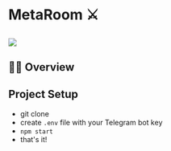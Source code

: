 # MetaRoom ⚔️
![](https://i.imgur.com/IfPAud9.jpg)
---

## 🧙‍♂️ Overview 

## Project Setup

* git clone
* create `.env` file with your Telegram bot key
* `npm start`
* that's it!
